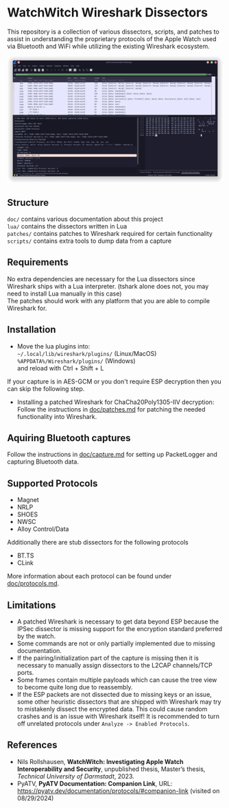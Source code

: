 # WatchWitch Wireshark Dissectors

This repository is a collection of various dissectors, scripts, and patches to assist in understanding the proprietary protocols of the Apple Watch used via Bluetooth and WiFi while utilizing the existing Wireshark ecosystem.	

<p align="center">
  <img src="doc/img/alloy_bluetooth.png"/>
</p>

## Structure
``doc/`` contains various documentation about this project\
``lua/`` contains the dissectors written in Lua\
``patches/`` contains patches to Wireshark required for certain functionality\
``scripts/`` contains extra tools to dump data from a capture

## Requirements
No extra dependencies are necessary for the Lua dissectors since Wireshark ships with a Lua interpreter. (tshark alone does not, you may need to install Lua manually in this case)\
The patches should work with any platform that you are able to compile Wireshark for.

## Installation
- Move the lua plugins into:\
  ``~/.local/lib/wireshark/plugins/`` (Linux/MacOS)\
  ``%APPDATA%/Wireshark/plugins/`` (Windows)\
  and reload with Ctrl + Shift + L
  
If your capture is in AES-GCM or you don't require ESP decryption then you can skip the following step.

- Installing a patched Wireshark for ChaCha20Poly1305-IIV decryption:\
  Follow the instructions in [doc/patches.md](doc/patches.md) for patching the needed functionality into Wireshark.
  
## Aquiring Bluetooth captures 
Follow the instructions in [doc/capture.md](doc/capture.md) for setting up PacketLogger and capturing Bluetooth data.

## Supported Protocols
- Magnet 
- NRLP
- SHOES
- NWSC
- Alloy Control/Data

Additionally there are stub dissectors for the following protocols
- BT.TS
- CLink

More information about each protocol can be found under [doc/protocols.md](doc/protocols.md).

## Limitations
- A patched Wireshark is necessary to get data beyond ESP because the IPSec dissector is missing support for the encryption standard preferred by the watch.
- Some commands are not or only partially implemented due to missing documentation.
- If the pairing/initialization part of the capture is missing then it is necessary to manually assign dissectors to the L2CAP channels/TCP ports.
- Some frames contain multiple payloads which can cause the tree view to become quite long due to reassembly.
- If the ESP packets are not dissected due to missing keys or an issue, some other heuristic dissectors that are shipped with Wireshark may try to mistakenly dissect the encrypted data. This could cause random crashes and is an issue with Wireshark itself! It is recommended to turn off unrelated protocols under ``Analyze -> Enabled Protocols``.

## References
- Nils Rollshausen, **WatchWitch: Investigating Apple Watch Interoperability and Security**, unpublished thesis, Master’s thesis, _Technical University of Darmstadt_, 2023.
- PyATV, **PyATV Documentation: Companion Link**, URL: https://pyatv.dev/documentation/protocols/#companion-link (visited on 08/29/2024)